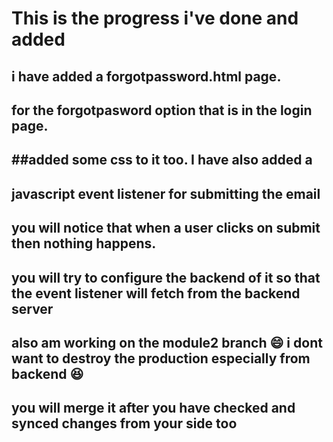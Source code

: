 # This is the progress i've done and added

## i have added a forgotpassword.html page.
## for the forgotpasword option that is in the login page.
##added some css to it too.
I have also added a
---
javascript event listener for submitting the email
---

## you will notice that when a user clicks on submit then nothing happens.

## you will try to configure the backend of it so that the event listener will fetch from the backend server

## also am working on the module2 branch 😄 i dont want to destroy the production especially from backend 😆

## you will merge it after you have checked and synced changes from your side too 
